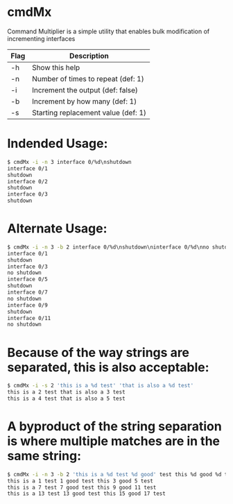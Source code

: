 # cmdMx

Command Multiplier is a simple utility that enables bulk modification of incrementing interfaces


| Flag | Description |
| ------ | ------ |
| -h | Show this help |
| -n | Number of times to repeat (def: 1) |
| -i | Increment the output (def: false) |
| -b | Increment by how many (def: 1) |
| -s | Starting replacement value (def: 1) |


# Indended Usage:
```sh
$ cmdMx -i -n 3 interface 0/%d\nshutdown
interface 0/1
shutdown
interface 0/2
shutdown
interface 0/3
shutdown
```

# Alternate Usage:
```sh
$ cmdMx -i -n 3 -b 2 interface 0/%d\nshutdown\ninterface 0/%d\nno shutdown
interface 0/1
shutdown
interface 0/3
no shutdown
interface 0/5
shutdown
interface 0/7
no shutdown
interface 0/9
shutdown
interface 0/11
no shutdown
```

# Because of the way strings are separated, this is also acceptable:
```sh
$ cmdMx -i -s 2 'this is a %d test' 'that is also a %d test'
this is a 2 test that is also a 3 test
this is a 4 test that is also a 5 test
```

# A byproduct of the string separation is where multiple matches are in the same string:
```sh
$ cmdMx -i -n 3 -b 2 'this is a %d test %d good' test this %d good %d test
this is a 1 test 1 good test this 3 good 5 test
this is a 7 test 7 good test this 9 good 11 test
this is a 13 test 13 good test this 15 good 17 test
```
